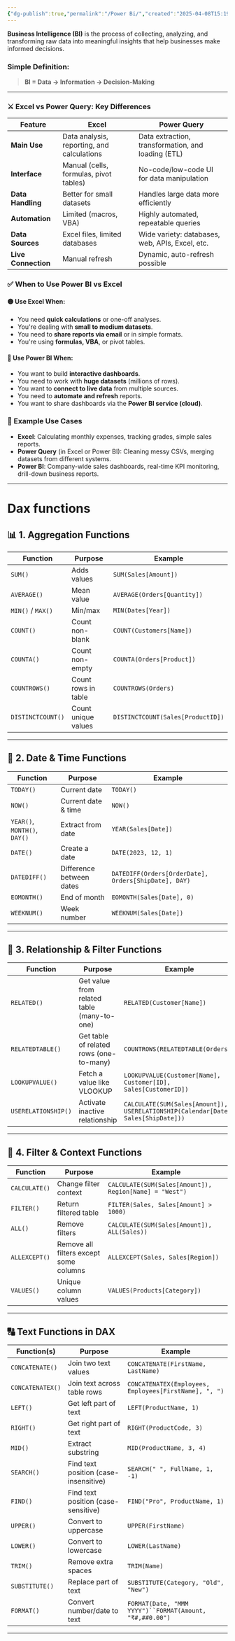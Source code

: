```yaml
---
{"dg-publish":true,"permalink":"/Power Bi/","created":"2025-04-08T15:19:12.715+05:30"}
---
```


**Business Intelligence (BI)** is the process of collecting, analyzing, and transforming raw data into meaningful insights that help businesses make informed decisions.
### Simple Definition:
> **BI = Data → Information → Decision-Making**
---
### ⚔️ **Excel vs Power Query: Key Differences**

| Feature             | **Excel**                                  | **Power Query**                                    |
| ------------------- | ------------------------------------------ | -------------------------------------------------- |
| **Main Use**        | Data analysis, reporting, and calculations | Data extraction, transformation, and loading (ETL) |
| **Interface**       | Manual (cells, formulas, pivot tables)     | No-code/low-code UI for data manipulation          |
| **Data Handling**   | Better for small datasets                  | Handles large data more efficiently                |
| **Automation**      | Limited (macros, VBA)                      | Highly automated, repeatable queries               |
| **Data Sources**    | Excel files, limited databases             | Wide variety: databases, web, APIs, Excel, etc.    |
| **Live Connection** | Manual refresh                             | Dynamic, auto-refresh possible                     |
### ✅ **When to Use Power BI vs Excel**
#### 🟡 **Use Excel When:**
- You need **quick calculations** or one-off analyses.
- You're dealing with **small to medium datasets**.
- You need to **share reports via email** or in simple formats.
- You're using **formulas, VBA**, or pivot tables.
#### 🔵 **Use Power BI When:**
- You want to build **interactive dashboards**.
- You need to work with **huge datasets** (millions of rows).
- You want to **connect to live data** from multiple sources.
- You need to **automate and refresh** reports.
- You want to share dashboards via the **Power BI service (cloud)**.
### 🎯 Example Use Cases
- **Excel**: Calculating monthly expenses, tracking grades, simple sales reports.
- **Power Query** (in Excel or Power BI): Cleaning messy CSVs, merging datasets from different systems.
- **Power BI**: Company-wide sales dashboards, real-time KPI monitoring, drill-down business reports.
    
---
# Dax functions
## 📊 **1. Aggregation Functions**

|Function|Purpose|Example|
|---|---|---|
|`SUM()`|Adds values|`SUM(Sales[Amount])`|
|`AVERAGE()`|Mean value|`AVERAGE(Orders[Quantity])`|
|`MIN()` / `MAX()`|Min/max|`MIN(Dates[Year])`|
|`COUNT()`|Count non-blank|`COUNT(Customers[Name])`|
|`COUNTA()`|Count non-empty|`COUNTA(Orders[Product])`|
|`COUNTROWS()`|Count rows in table|`COUNTROWS(Orders)`|
|`DISTINCTCOUNT()`|Count unique values|`DISTINCTCOUNT(Sales[ProductID])`|

---
## 📅 **2. Date & Time Functions**

|Function|Purpose|Example|
|---|---|---|
|`TODAY()`|Current date|`TODAY()`|
|`NOW()`|Current date & time|`NOW()`|
|`YEAR()`, `MONTH()`, `DAY()`|Extract from date|`YEAR(Sales[Date])`|
|`DATE()`|Create a date|`DATE(2023, 12, 1)`|
|`DATEDIFF()`|Difference between dates|`DATEDIFF(Orders[OrderDate], Orders[ShipDate], DAY)`|
|`EOMONTH()`|End of month|`EOMONTH(Sales[Date], 0)`|
|`WEEKNUM()`|Week number|`WEEKNUM(Sales[Date])`|

---
## 🔗 **3. Relationship & Filter Functions**

|Function|Purpose|Example|
|---|---|---|
|`RELATED()`|Get value from related table (many-to-one)|`RELATED(Customer[Name])`|
|`RELATEDTABLE()`|Get table of related rows (one-to-many)|`COUNTROWS(RELATEDTABLE(Orders))`|
|`LOOKUPVALUE()`|Fetch a value like VLOOKUP|`LOOKUPVALUE(Customer[Name], Customer[ID], Sales[CustomerID])`|
|`USERELATIONSHIP()`|Activate inactive relationship|`CALCULATE(SUM(Sales[Amount]), USERELATIONSHIP(Calendar[Date], Sales[ShipDate]))`|

---
## 🎯 **4. Filter & Context Functions**

| Function      | Purpose                                | Example                                                |
| ------------- | -------------------------------------- | ------------------------------------------------------ |
| `CALCULATE()` | Change filter context                  | `CALCULATE(SUM(Sales[Amount]), Region[Name] = "West")` |
| `FILTER()`    | Return filtered table                  | `FILTER(Sales, Sales[Amount] > 1000)`                  |
| `ALL()`       | Remove filters                         | `CALCULATE(SUM(Sales[Amount]), ALL(Sales))`            |
| `ALLEXCEPT()` | Remove all filters except some columns | `ALLEXCEPT(Sales, Sales[Region])`                      |
| `VALUES()`    | Unique column values                   | `VALUES(Products[Category])`                           |

---
## 🔠 **Text Functions in DAX**

|Function(s)|Purpose|Example|
|---|---|---|
|`CONCATENATE()`|Join two text values|`CONCATENATE(FirstName, LastName)`|
|`CONCATENATEX()`|Join text across table rows|`CONCATENATEX(Employees, Employees[FirstName], ", ")`|
|`LEFT()`|Get left part of text|`LEFT(ProductName, 1)`|
|`RIGHT()`|Get right part of text|`RIGHT(ProductCode, 3)`|
|`MID()`|Extract substring|`MID(ProductName, 3, 4)`|
|`SEARCH()`|Find text position (case-insensitive)|`SEARCH(" ", FullName, 1, -1)`|
|`FIND()`|Find text position (case-sensitive)|`FIND("Pro", ProductName, 1)`|
|`UPPER()`|Convert to uppercase|`UPPER(FirstName)`|
|`LOWER()`|Convert to lowercase|`LOWER(LastName)`|
|`TRIM()`|Remove extra spaces|`TRIM(Name)`|
|`SUBSTITUTE()`|Replace part of text|`SUBSTITUTE(Category, "Old", "New")`|
|`FORMAT()`|Convert number/date to text|`FORMAT(Date, "MMM YYYY")``FORMAT(Amount, "₹#,##0.00")`|

---
